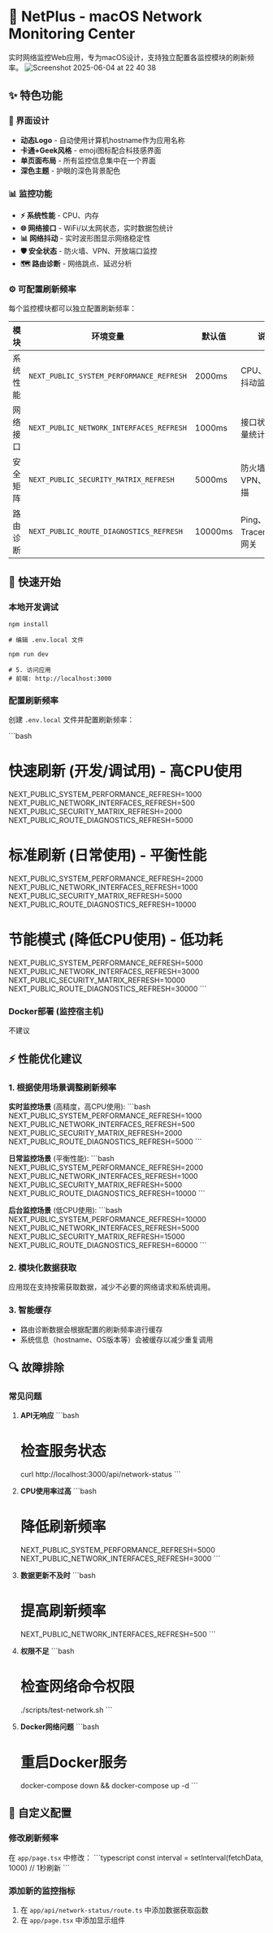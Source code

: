 # 🚀 NetPlus - macOS Network Monitoring Center

实时网络监控Web应用，专为macOS设计，支持独立配置各监控模块的刷新频率。
![Screenshot 2025-06-04 at 22 40 38](https://github.com/user-attachments/assets/91fce3c1-b0a2-4c64-a9cd-79aaef60431f)

## ✨ 特色功能

### 🎨 界面设计
- **动态Logo** - 自动使用计算机hostname作为应用名称
- **卡通+Geek风格** - emoji图标配合科技感界面
- **单页面布局** - 所有监控信息集中在一个界面
- **深色主题** - 护眼的深色背景配色

### 📊 监控功能
- **⚡ 系统性能** - CPU、内存
- **🌐 网络接口** - WiFi/以太网状态，实时数据包统计
- **📊 网络抖动** - 实时波形图显示网络稳定性
- **🛡️ 安全状态** - 防火墙、VPN、开放端口监控
- **🗺️ 路由诊断** - 网络跳点、延迟分析

### ⚙️ 可配置刷新频率
每个监控模块都可以独立配置刷新频率：

| 模块 | 环境变量 | 默认值 | 说明 |
|------|----------|--------|------|
| 系统性能 | `NEXT_PUBLIC_SYSTEM_PERFORMANCE_REFRESH` | 2000ms | CPU、内存、抖动监控 |
| 网络接口 | `NEXT_PUBLIC_NETWORK_INTERFACES_REFRESH` | 1000ms | 接口状态、流量统计 |
| 安全矩阵 | `NEXT_PUBLIC_SECURITY_MATRIX_REFRESH` | 5000ms | 防火墙、VPN、端口扫描 |
| 路由诊断 | `NEXT_PUBLIC_ROUTE_DIAGNOSTICS_REFRESH` | 10000ms | Ping、Traceroute、网关 |

## 🚀 快速开始

### 本地开发调试
```
npm install

# 编辑 .env.local 文件

npm run dev

# 5. 访问应用
# 前端: http://localhost:3000
```

### 配置刷新频率

创建 `.env.local` 文件并配置刷新频率：

\`\`\`bash
# 快速刷新 (开发/调试用) - 高CPU使用
NEXT_PUBLIC_SYSTEM_PERFORMANCE_REFRESH=1000
NEXT_PUBLIC_NETWORK_INTERFACES_REFRESH=500
NEXT_PUBLIC_SECURITY_MATRIX_REFRESH=2000
NEXT_PUBLIC_ROUTE_DIAGNOSTICS_REFRESH=5000

# 标准刷新 (日常使用) - 平衡性能
NEXT_PUBLIC_SYSTEM_PERFORMANCE_REFRESH=2000
NEXT_PUBLIC_NETWORK_INTERFACES_REFRESH=1000
NEXT_PUBLIC_SECURITY_MATRIX_REFRESH=5000
NEXT_PUBLIC_ROUTE_DIAGNOSTICS_REFRESH=10000

# 节能模式 (降低CPU使用) - 低功耗
NEXT_PUBLIC_SYSTEM_PERFORMANCE_REFRESH=5000
NEXT_PUBLIC_NETWORK_INTERFACES_REFRESH=3000
NEXT_PUBLIC_SECURITY_MATRIX_REFRESH=10000
NEXT_PUBLIC_ROUTE_DIAGNOSTICS_REFRESH=30000
\`\`\`

### Docker部署 (监控宿主机)
不建议

## ⚡ 性能优化建议

### 1. 根据使用场景调整刷新频率

**实时监控场景** (高精度，高CPU使用):
\`\`\`bash
NEXT_PUBLIC_SYSTEM_PERFORMANCE_REFRESH=1000
NEXT_PUBLIC_NETWORK_INTERFACES_REFRESH=500
NEXT_PUBLIC_SECURITY_MATRIX_REFRESH=2000
NEXT_PUBLIC_ROUTE_DIAGNOSTICS_REFRESH=5000
\`\`\`

**日常监控场景** (平衡性能):
\`\`\`bash
NEXT_PUBLIC_SYSTEM_PERFORMANCE_REFRESH=2000
NEXT_PUBLIC_NETWORK_INTERFACES_REFRESH=1000
NEXT_PUBLIC_SECURITY_MATRIX_REFRESH=5000
NEXT_PUBLIC_ROUTE_DIAGNOSTICS_REFRESH=10000
\`\`\`

**后台监控场景** (低CPU使用):
\`\`\`bash
NEXT_PUBLIC_SYSTEM_PERFORMANCE_REFRESH=10000
NEXT_PUBLIC_NETWORK_INTERFACES_REFRESH=5000
NEXT_PUBLIC_SECURITY_MATRIX_REFRESH=15000
NEXT_PUBLIC_ROUTE_DIAGNOSTICS_REFRESH=60000
\`\`\`

### 2. 模块化数据获取

应用现在支持按需获取数据，减少不必要的网络请求和系统调用。

### 3. 智能缓存

- 路由诊断数据会根据配置的刷新频率进行缓存
- 系统信息（hostname、OS版本等）会被缓存以减少重复调用

## 🔍 故障排除

### 常见问题

1. **API无响应**
   \`\`\`bash
   # 检查服务状态
   curl http://localhost:3000/api/network-status
   \`\`\`

2. **CPU使用率过高**
   \`\`\`bash
   # 降低刷新频率
   NEXT_PUBLIC_SYSTEM_PERFORMANCE_REFRESH=5000
   NEXT_PUBLIC_NETWORK_INTERFACES_REFRESH=3000
   \`\`\`

3. **数据更新不及时**
   \`\`\`bash
   # 提高刷新频率
   NEXT_PUBLIC_NETWORK_INTERFACES_REFRESH=500
   \`\`\`

4. **权限不足**
   \`\`\`bash
   # 检查网络命令权限
   ./scripts/test-network.sh
   \`\`\`

5. **Docker网络问题**
   \`\`\`bash
   # 重启Docker服务
   docker-compose down && docker-compose up -d
   \`\`\`

## 🎨 自定义配置

### 修改刷新频率
在 `app/page.tsx` 中修改：
\`\`\`typescript
const interval = setInterval(fetchData, 1000) // 1秒刷新
\`\`\`

### 添加新的监控指标
1. 在 `app/api/network-status/route.ts` 中添加数据获取函数
2. 在 `app/page.tsx` 中添加显示组件
